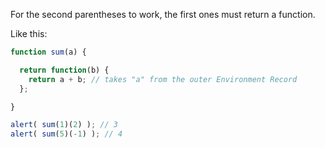 For the second parentheses to work, the first ones must return a function.

Like this:

```js run
function sum(a) {

  return function(b) {
    return a + b; // takes "a" from the outer Environment Record
  };

}

alert( sum(1)(2) ); // 3
alert( sum(5)(-1) ); // 4
```

